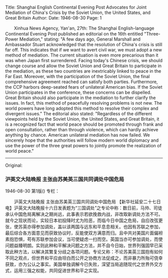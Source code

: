 Title: Shanghai English Continental Evening Post Advocates for Joint Mediation of China's Crisis by the Soviet Union, the United States, and Great Britain
Author:
Date: 1946-08-30
Page: 1

　　Xinhua News Agency, Yan'an, 27th: The Shanghai English-language Continental Evening Post published an editorial on the 16th entitled "Three-Power Mediation," stating: "A few days ago, General Marshall and Ambassador Stuart acknowledged that the resolution of China's crisis is still far off. This indicates that if we want to avert civil war, we must adopt a new method of mediation. The current situation is even more precarious than it was when Japan first surrendered. Facing today's Chinese crisis, we should change course and allow the Soviet Union and Great Britain to participate in the mediation, as these two countries are inextricably linked to peace in the Far East. Moreover, with the participation of the Soviet Union, the final comprehensive agreement reached can satisfy both parties. Furthermore, the CCP harbors deep-seated fears of unilateral American bias. If the Soviet Union participates in the conference, these concerns can be dispelled. Great Britain should also participate in the mediation to further clarify the issues. In fact, this method of peacefully resolving problems is not new. The world powers have long adopted this method to resolve their complex and divergent issues." The editorial also stated: "Regardless of the different viewpoints held by the Soviet Union, the United States, and Great Britain, it is a recognized fact that world peace should be promoted through frank and open consultation, rather than through violence, which can hardly achieve anything by chance. American unilateral mediation has now failed. We sincerely hope that the authorities will follow modern world diplomacy and use the power of the three great powers to jointly promote the realization of world peace."



<hr /> 

Original: 


### 沪英文大陆晚报  主张由苏美英三国共同调处中国危局

1946-08-30
第1版()
专栏：

　　沪英文大陆晚报
    主张由苏美英三国共同调处中国危局
    【新华社延安二十七日电】沪英文大陆晚报十六日发表题为“三国调处”之专论中称：数日前，马帅、司徒承认中国危局离解决之期尚远，此事表示若欲挽救内战，非改取新调处方法不可。就今之现状而论，实较日本初投降时尤为险恶，而临今日中国之危局，自应改弦更张，使苏英亦得参加调处，盖以该两国与远东和平息息相关。也因有苏联之参加，最后综合各方面意见而获致协议时，反能使双方满意而归。且中共对美国片面偏袒素抱恐惧，苟有苏联参加会议，当可使疑虑一扫而空。英国当亦可参加调处，而使问题益臻明朗。实则此种和平解决问题之方法，并不自今日始，世界列强固早已采取此种方法，以解决其繁复分歧之各项问题。专论又称：不论苏美英三国抱有如何不同之观点，但世界和平应由坦白而公开之协商方法促成之，而非暴力所殆可侥幸获致，亦为公认之事实。美国单独调解今已失败，深望当局追随现代之世界外交方式，运用三强之权能，共同促进世界和平之实现。

